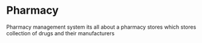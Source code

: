 # Pharmacy
Pharmacy management system
its all about a pharmacy stores which stores collection of drugs and their manufacturers
